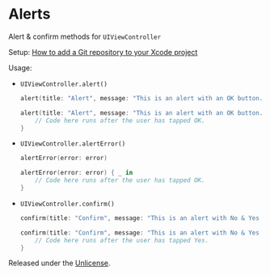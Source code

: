 # Alerts

Alert & confirm methods for `UIViewController`

Setup: [How to add a Git repository to your Xcode project][1]

Usage:

* `UIViewController.alert()`

    ```swift
    alert(title: "Alert", message: "This is an alert with an OK button.")
    ```

    ```swift
    alert(title: "Alert", message: "This is an alert with an OK button.") { _ in
        // Code here runs after the user has tapped OK.
    }
    ```

* `UIViewController.alertError()`

    ```swift
    alertError(error: error)
    ```

    ```swift
    alertError(error: error) { _ in
        // Code here runs after the user has tapped OK.
    }
    ```

* `UIViewController.confirm()`

    ```swift
    confirm(title: "Confirm", message: "This is an alert with No & Yes buttons.")
    ```

    ```swift
    confirm(title: "Confirm", message: "This is an alert with No & Yes buttons.") { _ in
        // Code here runs after the user has tapped Yes.
    }
    ```

Released under the [Unlicense][2].


  [1]: https://github.com/acani/Libraries
  [2]: http://unlicense.org
